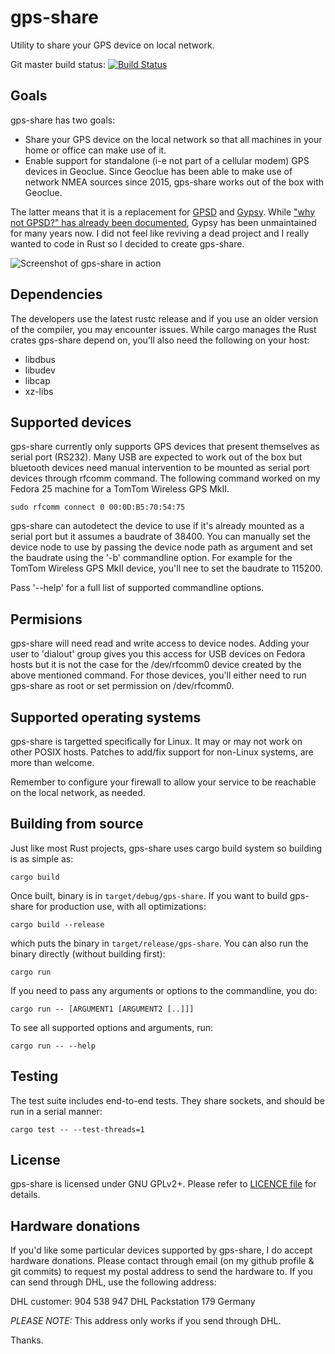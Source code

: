 # gps-share

Utility to share your GPS device on local network.

Git master build status: [![Build Status](https://travis-ci.org/zeenix/gps-share.svg?branch=master)](https://travis-ci.org/zeenix/gps-share)

## Goals

gps-share has two goals:

* Share your GPS device on the local network so that all machines in your home
  or office can make use of it.
* Enable support for standalone (i-e not part of a cellular modem) GPS devices
  in Geoclue. Since Geoclue has been able to make use of network NMEA sources
  since 2015, gps-share works out of the box with Geoclue.

The latter means that it is a replacement for
[GPSD](https://en.wikipedia.org/wiki/Gpsd) and
[Gypsy](https://gypsy.freedesktop.org/wiki/). While ["why not GPSD?" has already
been documented](https://gypsy.freedesktop.org/why-not-gpsd.html), Gypsy has
been unmaintained for many years now. I did not feel like reviving a dead
project and I really wanted to code in Rust so I decided to create gps-share.

![Screenshot of gps-share in action](data/screenshot.png "Screenshot of GNOME
Maps using gps-share on the fast train from Gothenburg to Stockholm")

## Dependencies

The developers use the latest rustc release and if you use an older version of
the compiler, you may encounter issues. While cargo manages the Rust crates
gps-share depend on, you'll also need the following on your host:

* libdbus
* libudev
* libcap
* xz-libs

## Supported devices

gps-share currently only supports GPS devices that present themselves as serial
port (RS232). Many USB are expected to work out of the box but bluetooth devices
need manual intervention to be mounted as serial port devices through rfcomm
command. The following command worked on my Fedora 25 machine for a TomTom
Wireless GPS MkII.

    sudo rfcomm connect 0 00:0D:B5:70:54:75

gps-share can autodetect the device to use if it's already mounted as a serial
port but it assumes a baudrate of 38400. You can manually set the device node to
use by passing the device node path as argument and set the baudrate using the
'-b' commandline option. For example for the TomTom Wireless GPS MkII device,
you'll nee to set the baudrate to 115200.

Pass '--help' for a full list of supported commandline options.

## Permisions

gps-share will need read and write access to device nodes. Adding your user to
'dialout' group gives you this access for USB devices on Fedora hosts but it is
not the case for the /dev/rfcomm0 device created by the above mentioned command.
For those devices, you'll either need to run gps-share as root or set permission
on /dev/rfcomm0.

## Supported operating systems

gps-share is targetted specifically for Linux. It may or may not work on other
POSIX hosts. Patches to add/fix support for non-Linux systems, are more than
welcome.

Remember to configure your firewall to allow your service to be reachable on the
local network, as needed.

## Building from source

Just like most Rust projects, gps-share uses cargo build system so building is
as simple as:

    cargo build

Once built, binary is in `target/debug/gps-share`. If you want to build
gps-share for production use, with all optimizations:

    cargo build --release

which puts the binary in `target/release/gps-share`. You can also run the binary
directly (without building first):

    cargo run

If you need to pass any arguments or options to the commandline, you do:

    cargo run -- [ARGUMENT1 [ARGUMENT2 [..]]]

To see all supported options and arguments, run:

    cargo run -- --help

## Testing

The test suite includes end-to-end tests. They share sockets, and should be run in a serial manner:

    cargo test -- --test-threads=1

## License

gps-share is licensed under GNU GPLv2+. Please refer to [LICENCE file](LICENSE)
for details.

## Hardware donations

If you'd like some particular devices supported by gps-share, I do accept hardware
donations. Please contact through email (on my github profile & git commits) to
request my postal address to send the hardware to. If you can send through DHL,
use the following address:

DHL customer: 904 538 947
DHL Packstation 179
Germany

*PLEASE NOTE:* This address only works if you send through DHL.

Thanks.
